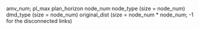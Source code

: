 amv_num; pl_max
plan_horizon
node_num
node_type (size = node_num)
dmd_type (size = node_num)
original_dist (size = node_num * node_num; -1 for the disconnected links)